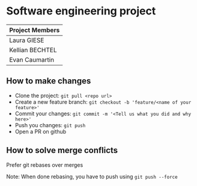 # Software engineering project

| Project Members |
|-----------------|
| Laura GIESE     |
| Kellian BECHTEL |
| Evan Caumartin  |

## How to make changes

- Clone the project: `git pull <repo url>`
- Create a new feature branch: `git checkout -b 'feature/<name of your feature>'`
- Commit your changes: `git commit -m '<Tell us what you did and why here>'`
- Push you changes: `git push`
- Open a PR on github


## How to solve merge conflicts

Prefer git rebases over merges

Note: When done rebasing, you have to push using `git push --force`
